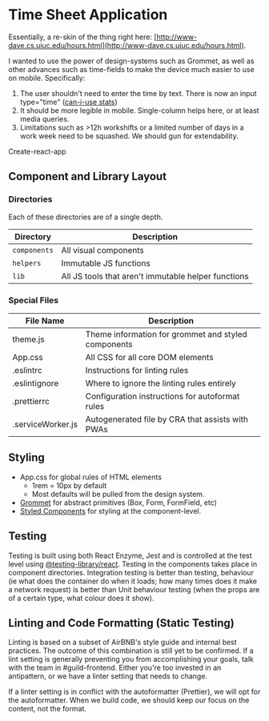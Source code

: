 # Time Sheet Application

Essentially, a re-skin of the thing right here: [http://www-dave.cs.uiuc.edu/hours.html](http://www-dave.cs.uiuc.edu/hours.html).

I wanted to use the power of design-systems such as Grommet, as well as other advances such as time-fields to make the device much easier to use on mobile. Specifically:

1. The user shouldn't need to enter the time by text. There is now an input type="time" ([can-i-use stats](https://caniuse.com/#search=time%20input))
2. It should be more legible in mobile. Single-column helps here, or at least media queries.
3. Limitations such as >12h workshifts or a limited number of days in a work week need to be squashed. We should gun for extendability.



Create-react-app

## Component and Library Layout

### Directories

Each of these directories are of a single depth.

| Directory    | Description                                         |
| ------------ | --------------------------------------------------- |
| `components` | All visual components                               |
| `helpers`    | Immutable JS functions                              |
| `lib`        | All JS tools that aren't immutable helper functions |


### Special Files

| File Name         | Description                                         |
| ----------------- | --------------------------------------------------- |
| theme.js          | Theme information for grommet and styled components |
| App.css           | All CSS for all core DOM elements                   |
| .eslintrc         | Instructions for linting rules                      |
| .eslintignore     | Where to ignore the linting rules entirely          |
| .prettierrc       | Configuration instructions for autoformat rules     |
| .serviceWorker.js | Autogenerated file by CRA that assists with PWAs    |

## Styling

- App.css for global rules of HTML elements
    - 1rem = 10px by default
    - Most defaults will be pulled from the design system.
- [Grommet](https://https://v2.grommet.io) for abstract primitives (Box, Form, FormField, etc)
- [Styled Components](https://www.styled-components.com/) for styling at the component-level.

## Testing

Testing is built using both React Enzyme, Jest and is controlled at the test level using [@testing-library/react](https://testing-library.com/docs). Testing in the components takes place in component directories.  Integration testing is better than testing, behaviour (ie what does the container do when it loads; how many times does it make a network request) is better than Unit behaviour testing (when the props are of a certain type, what colour does it show).

## Linting and Code Formatting (Static Testing)

Linting is based on a subset of AirBNB's style guide and internal best practices. The outcome of this combination is still yet to be confirmed. If a lint setting is generally preventing you from accomplishing your goals, talk with the team in #guild-frontend. Either you're too invested in an antipattern, or we have a linter setting that needs to change.

If a linter setting is in conflict with the autoformatter (Prettier), we will opt for the autoformatter. When we build code, we should keep our focus on the content, not the format.
